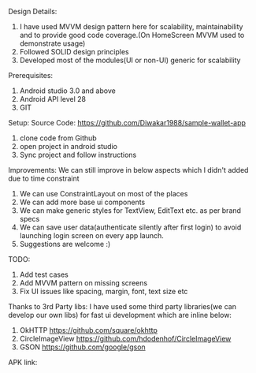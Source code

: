 Design Details:
1. I have used MVVM design pattern here for scalability, maintainability and to provide good code coverage.(On HomeScreen MVVM used to demonstrate usage)
2. Followed SOLID design principles 
3. Developed most of the modules(UI or non-UI) generic for scalability

Prerequisites:
1. Android studio 3.0 and above
2. Android API level 28
3. GIT

Setup: Source Code: https://github.com/Diwakar1988/sample-wallet-app
1. clone code from Github
2. open project in android studio
3. Sync project and follow instructions

Improvements:
We can still improve in below aspects which I didn't added due to time constraint 
1. We can use ConstraintLayout on most of the places
2. We can add more base ui components
3. We can make generic styles for TextView, EditText etc. as per brand specs
4. We can save user data(authenticate silently after first login) to avoid launching login screen on every app launch.
5. Suggestions are welcome :)

TODO:
1. Add test cases
2. Add MVVM pattern on missing screens
3. Fix UI issues like spacing, margin, font, text size etc

Thanks to 3rd Party libs:
I have used some third party libraries(we can develop our own libs) for fast ui development which are inline below:
1. OkHTTP			            https://github.com/square/okhttp
2. CircleImageView				https://github.com/hdodenhof/CircleImageView
3. GSON	                        https://github.com/google/gson

APK link: 
